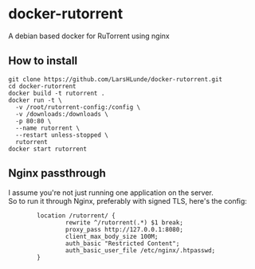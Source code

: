 # docker-rutorrent
A debian based docker for RuTorrent using nginx

## How to install
```
git clone https://github.com/LarsHLunde/docker-rutorrent.git
cd docker-rutorrent
docker build -t rutorrent .
docker run -t \
  -v /root/rutorrent-config:/config \
  -v /downloads:/downloads \
  -p 80:80 \
  --name rutorrent \
  --restart unless-stopped \
  rutorrent
docker start rutorrent
```

## Nginx passthrough
I assume you're not just running one application on the server.  
So to run it through Nginx, preferably with signed TLS, here's the config:  
```
        location /rutorrent/ {
                rewrite ^/rutorrent(.*) $1 break;
                proxy_pass http://127.0.0.1:8080;
                client_max_body_size 100M;
                auth_basic "Restricted Content";
                auth_basic_user_file /etc/nginx/.htpasswd;
        }
```
